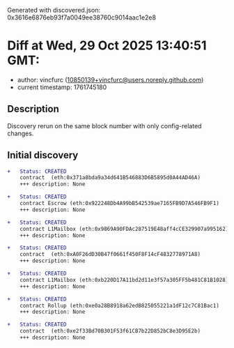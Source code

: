Generated with discovered.json: 0x3616e6876eb93f7a0049ee38760c9014aac1e2e8

# Diff at Wed, 29 Oct 2025 13:40:51 GMT:

- author: vincfurc (<10850139+vincfurc@users.noreply.github.com>)
- current timestamp: 1761745180

## Description

Discovery rerun on the same block number with only config-related changes.

## Initial discovery

```diff
+   Status: CREATED
    contract  (eth:0x371a8bda9a34d641B546883D6B5895d0A44AD46A)
    +++ description: None
```

```diff
+   Status: CREATED
    contract Escrow (eth:0x922248Db4A99bB542539ae7165FB9D7A546FB9F1)
    +++ description: None
```

```diff
+   Status: CREATED
    contract L1Mailbox (eth:0x9869A90FDAc287519E48aff4cCE329907a995162)
    +++ description: None
```

```diff
+   Status: CREATED
    contract  (eth:0xA0F26dD30B47f0661f450F8F14cF4832778971A8)
    +++ description: None
```

```diff
+   Status: CREATED
    contract L1Mailbox (eth:0xb220D17A11bd2d11e3f57a305FF5b481C81B1028)
    +++ description: None
```

```diff
+   Status: CREATED
    contract Rollup (eth:0xe0a28B8918a62edB825055221a1dF12c7C81Bac1)
    +++ description: None
```

```diff
+   Status: CREATED
    contract  (eth:0xe2f33Bd70B301F53f61CB7b22D852bC8e3D95E2b)
    +++ description: None
```
